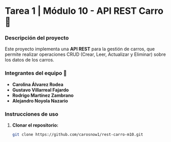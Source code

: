 # Tarea 1 | Módulo 10 - API REST Carro 🚗

### Descripción del proyecto
Este proyecto implementa una **API REST** para la gestión de carros, que permite realizar operaciones CRUD (Crear, Leer, Actualizar y Eliminar) sobre los datos de los carros. 
### Integrantes del equipo 👥

- **Carolina Álvarez Rodea**
- **Gustavo Villarreal Fajardo**
- **Rodrigo Martínez Zambrano**
- **Alejandro Noyola Nazario**


### Instrucciones de uso

1. **Clonar el repositorio:**
   ```bash
   git clone https://github.com/carosnow1/rest-carro-m10.git
